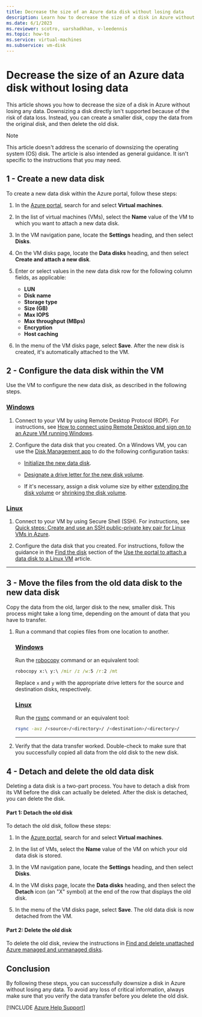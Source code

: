```yaml
---
title: Decrease the size of an Azure data disk without losing data
description: Learn how to decrease the size of a disk in Azure without losing any data even though downsizing a disk directly isn't supported.
ms.date: 6/1/2023
ms.reviewer: scotro, uarshadkhan, v-leedennis
ms.topic: how-to
ms.service: virtual-machines
ms.subservice: vm-disk
---
```

# Decrease the size of an Azure data disk without losing data

This article shows you how to decrease the size of a disk in Azure without losing any data. Downsizing a disk directly isn't supported because of the risk of data loss. Instead, you can create a smaller disk, copy the data from the original disk, and then delete the old disk.

> [!NOTE]  
> This article doesn't address the scenario of downsizing the operating system (OS) disk. The article is also intended as general guidance. It isn't specific to the instructions that you may need.

## 1 - Create a new data disk

To create a new data disk within the Azure portal, follow these steps:

1. In the [Azure portal][ap], search for and select **Virtual machines**.
1. In the list of virtual machines (VMs), select the **Name** value of the VM to which you want to attach a new data disk.
1. In the VM navigation pane, locate the **Settings** heading, and then select **Disks**.
1. On the VM disks page, locate the **Data disks** heading, and then select **Create and attach a new disk**.
1. Enter or select values in the new data disk row for the following column fields, as applicable:

   - **LUN**
   - **Disk name**
   - **Storage type**
   - **Size (GB)**
   - **Max IOPS**
   - **Max throughput (MBps)**
   - **Encryption**
   - **Host caching**

1. In the menu of the VM disks page, select **Save**. After the new disk is created, it's automatically attached to the VM.

## 2 - Configure the data disk within the VM

Use the VM to configure the new data disk, as described in the following steps.

### [Windows](#tab/windows)

1. Connect to your VM by using Remote Desktop Protocol (RDP). For instructions, see [How to connect using Remote Desktop and sign on to an Azure VM running Windows](/azure/virtual-machines/windows/connect-rdp).

1. Configure the data disk that you created. On a Windows VM, you can use the [Disk Management app](/windows-server/storage/disk-management/overview-of-disk-management) to do the following configuration tasks:

   - [Initialize the new data disk](/windows-server/storage/disk-management/initialize-new-disks).

   - [Designate a drive letter for the new disk volume](/windows-server/storage/disk-management/change-a-drive-letter).

   - If it's necessary, assign a disk volume size by either [extending the disk volume](/windows-server/storage/disk-management/extend-a-basic-volume) or [shrinking the disk volume](/windows-server/storage/disk-management/shrink-a-basic-volume).

### [Linux](#tab/linux)

1. Connect to your VM by using Secure Shell (SSH). For instructions, see [Quick steps: Create and use an SSH public-private key pair for Linux VMs in Azure](/azure/virtual-machines/linux/mac-create-ssh-keys).

1. Configure the data disk that you created. For instructions, follow the guidance in the [Find the disk](/azure/virtual-machines/linux/attach-disk-portal#find-the-disk) section of the [Use the portal to attach a data disk to a Linux VM](/azure/virtual-machines/linux/attach-disk-portal) article.

---

## 3 - Move the files from the old data disk to the new data disk

Copy the data from the old, larger disk to the new, smaller disk. This process might take a long time, depending on the amount of data that you have to transfer.

1. Run a command that copies files from one location to another.

   ### [Windows](#tab/windows)

   Run the [robocopy](/windows-server/administration/windows-commands/robocopy) command or an equivalent tool:

   ```cmd
   robocopy x:\ y:\ /mir /z /w:5 /r:2 /mt
   ```

   Replace `x` and `y` with the appropriate drive letters for the source and destination disks, respectively.

   ### [Linux](#tab/linux)

   Run the [rsync](https://rsync.samba.org/) command or an equivalent tool:

   ```bash
   rsync -avz /<source>/<directory>/ /<destination>/<directory>/
   ```

   ---

2. Verify that the data transfer worked. Double-check to make sure that you successfully copied all data from the old disk to the new disk.

## 4 - Detach and delete the old data disk

Deleting a data disk is a two-part process. You have to detach a disk from its VM before the disk can actually be deleted. After the disk is detached, you can delete the disk.

#### Part 1: Detach the old disk

To detach the old disk, follow these steps:

1. In the [Azure portal][ap], search for and select **Virtual machines**.

1. In the list of VMs, select the **Name** value of the VM on which your old data disk is stored.

1. In the VM navigation pane, locate the **Settings** heading, and then select **Disks**.

1. In the VM disks page, locate the **Data disks** heading, and then select the **Detach** icon (an "X" symbol) at the end of the row that displays the old disk.

1. In the menu of the VM disks page, select **Save**. The old data disk is now detached from the VM.

#### Part 2: Delete the old disk

To delete the old disk, review the instructions in [Find and delete unattached Azure managed and unmanaged disks](/azure/virtual-machines/disks-find-unattached-portal).

## Conclusion

By following these steps, you can successfully downsize a disk in Azure without losing any data. To avoid any loss of critical information, always make sure that you verify the data transfer before you delete the old disk.

[!INCLUDE [Azure Help Support](../../includes/azure-help-support.md)]

[ap]: https://portal.azure.com
